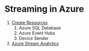 # Streaming in Azure

1. [Create Resources](CreateResources.docx)
   1. Azure SQL Database
   2. Azure Event Hubs
   3. Device Sender
2. [Azure Stream Analytics](StreamAnalytics.docx)